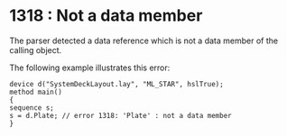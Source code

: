 # 1318 : Not a data member

The parser detected a data reference which is not a data member of the calling object.

&#x20;

The following example illustrates this error:

```
device d("SystemDeckLayout.lay", "ML_STAR", hslTrue);
method main()
{
sequence s;
s = d.Plate; // error 1318: 'Plate' : not a data member
} 
```

